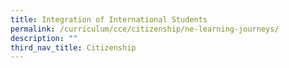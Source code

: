 ```yaml
---
title: Integration of International Students
permalink: /curriculum/cce/citizenship/ne-learning-journeys/
description: ""
third_nav_title: Citizenship
---
```

